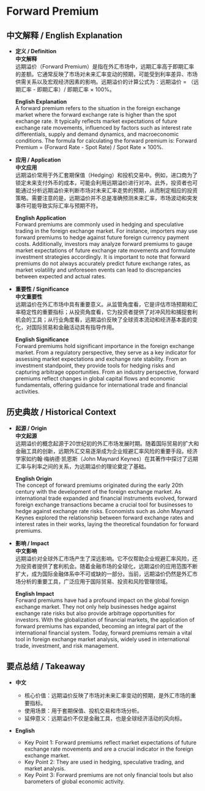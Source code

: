 # Forward Premium

## 中文解释 / English Explanation

* **定义 / Definition**  
  **中文解释**  
  远期溢价（Forward Premium）是指在外汇市场中，远期汇率高于即期汇率的差额。它通常反映了市场对未来汇率变动的预期，可能受到利率差异、市场供需关系以及宏观经济因素的影响。远期溢价的计算公式为：远期溢价 = （远期汇率 - 即期汇率）/ 即期汇率 × 100%。  

  **English Explanation**  
  A forward premium refers to the situation in the foreign exchange market where the forward exchange rate is higher than the spot exchange rate. It typically reflects market expectations of future exchange rate movements, influenced by factors such as interest rate differentials, supply and demand dynamics, and macroeconomic conditions. The formula for calculating the forward premium is: Forward Premium = (Forward Rate - Spot Rate) / Spot Rate × 100%.

* **应用 / Application**  
  **中文应用**  
  远期溢价常用于外汇套期保值（Hedging）和投机交易中。例如，进口商为了锁定未来支付外币的成本，可能会利用远期溢价进行对冲。此外，投资者也可能通过分析远期溢价来判断市场对未来汇率走势的预期，从而制定相应的投资策略。需要注意的是，远期溢价并不总是准确预测未来汇率，市场波动和突发事件可能导致实际汇率与预期不符。  

  **English Application**  
  Forward premiums are commonly used in hedging and speculative trading in the foreign exchange market. For instance, importers may use forward premiums to hedge against future foreign currency payment costs. Additionally, investors may analyze forward premiums to gauge market expectations of future exchange rate movements and formulate investment strategies accordingly. It is important to note that forward premiums do not always accurately predict future exchange rates, as market volatility and unforeseen events can lead to discrepancies between expected and actual rates.

* **重要性 / Significance**  
  **中文重要性**  
  远期溢价在外汇市场中具有重要意义。从监管角度看，它是评估市场预期和汇率稳定性的重要指标；从投资角度看，它为投资者提供了对冲风险和捕捉套利机会的工具；从行业角度看，远期溢价反映了全球资本流动和经济基本面的变化，对国际贸易和金融活动具有指导作用。  

  **English Significance**  
  Forward premiums hold significant importance in the foreign exchange market. From a regulatory perspective, they serve as a key indicator for assessing market expectations and exchange rate stability. From an investment standpoint, they provide tools for hedging risks and capturing arbitrage opportunities. From an industry perspective, forward premiums reflect changes in global capital flows and economic fundamentals, offering guidance for international trade and financial activities.

## 历史典故 / Historical Context

* **起源 / Origin**  
  **中文起源**  
  远期溢价的概念起源于20世纪初的外汇市场发展时期。随着国际贸易的扩大和金融工具的创新，远期外汇交易逐渐成为企业规避汇率风险的重要手段。经济学家如约翰·梅纳德·凯恩斯（John Maynard Keynes）在其著作中探讨了远期汇率与利率之间的关系，为远期溢价的理论奠定了基础。  

  **English Origin**  
  The concept of forward premiums originated during the early 20th century with the development of the foreign exchange market. As international trade expanded and financial instruments evolved, forward foreign exchange transactions became a crucial tool for businesses to hedge against exchange rate risks. Economists such as John Maynard Keynes explored the relationship between forward exchange rates and interest rates in their works, laying the theoretical foundation for forward premiums.

* **影响 / Impact**  
  **中文影响**  
  远期溢价对全球外汇市场产生了深远影响。它不仅帮助企业规避汇率风险，还为投资者提供了套利机会。随着金融市场的全球化，远期溢价的应用范围不断扩大，成为国际金融体系中不可或缺的一部分。当前，远期溢价仍然是外汇市场分析的重要工具，广泛应用于国际贸易、投资和风险管理领域。  

  **English Impact**  
  Forward premiums have had a profound impact on the global foreign exchange market. They not only help businesses hedge against exchange rate risks but also provide arbitrage opportunities for investors. With the globalization of financial markets, the application of forward premiums has expanded, becoming an integral part of the international financial system. Today, forward premiums remain a vital tool in foreign exchange market analysis, widely used in international trade, investment, and risk management.

## 要点总结 / Takeaway

* **中文**  
  - 核心价值：远期溢价反映了市场对未来汇率变动的预期，是外汇市场的重要指标。  
  - 使用场景：用于套期保值、投机交易和市场分析。  
  - 延伸意义：远期溢价不仅是金融工具，也是全球经济活动的风向标。  

* **English**  
  - Key Point 1: Forward premiums reflect market expectations of future exchange rate movements and are a crucial indicator in the foreign exchange market.  
  - Key Point 2: They are used in hedging, speculative trading, and market analysis.  
  - Key Point 3: Forward premiums are not only financial tools but also barometers of global economic activity.